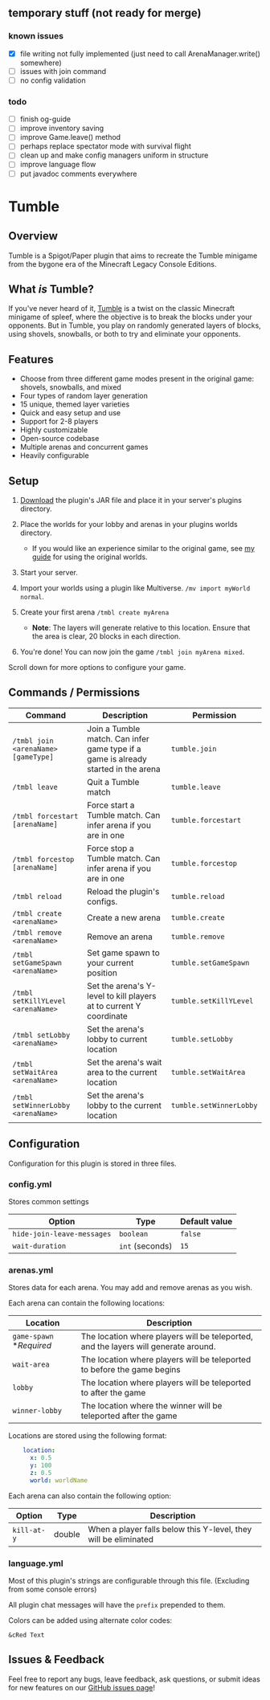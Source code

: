 ## temporary stuff (not ready for merge)
### known issues
- [x] file writing not fully implemented (just need to call ArenaManager.write() somewhere)
- [ ] issues with join command
- [ ] no config validation

### todo
- [ ] finish og-guide
- [ ] improve inventory saving
- [ ] improve Game.leave() method
- [ ] perhaps replace spectator mode with survival flight
- [ ] clean up and make config managers uniform in structure
- [ ] improve language flow
- [ ] put javadoc comments everywhere

# Tumble  

## Overview  

Tumble is a Spigot/Paper plugin that aims to recreate the Tumble minigame from the bygone era of the Minecraft Legacy Console Editions.  

## What *is* Tumble?

If you've never heard of it, [Tumble](https://minecraft.wiki/w/tumble) is a twist on the classic Minecraft minigame of spleef, where the objective is to break the blocks under your opponents. But in Tumble, you play on randomly generated layers of blocks, using shovels, snowballs, or both to try and eliminate your opponents.

## Features  

- Choose from three different game modes present in the original game: shovels, snowballs, and mixed  
- Four types of random layer generation  
- 15 unique, themed layer varieties
- Quick and easy setup and use
- Support for 2-8 players  
- Highly customizable  
- Open-source codebase  
- Multiple arenas and concurrent games
- Heavily configurable

## Setup

1. [Download](https://github.com/MylesAndMore/tmbl/releases) the plugin's JAR file and place it in your server's plugins directory.
2. Place the worlds for your lobby and arenas in your plugins worlds directory.
    - If you would like an experience similar to the original game, see [my guide](https://github.com/MylesAndMore/tmbl/blob/main/OG-GUIDE.md) for using the original worlds.  

3. Start your server.
4. Import your worlds using a plugin like Multiverse. ```/mv import myWorld normal```.
5. Create your first arena `/tmbl create myArena`
   - **Note**: The layers will generate relative to this location. Ensure that the area is clear, 20 blocks in each direction.

7. You're done! You can now join the game ```/tmbl join myArena mixed```.

Scroll down for more options to configure your game.  

## Commands / Permissions

| Command                             | Description                                                                        | Permission              |
|-------------------------------------|------------------------------------------------------------------------------------|-------------------------|
| `/tmbl join <arenaName> [gameType]` | Join a Tumble match. Can infer game type if a game is already started in the arena | `tumble.join`           |
| `/tmbl leave`                       | Quit a Tumble match                                                                | `tumble.leave`          |
| `/tmbl forcestart [arenaName]`      | Force start a Tumble match. Can infer arena if you are in one                      | `tumble.forcestart`     |
| `/tmbl forcestop [arenaName]`       | Force stop a Tumble match. Can infer arena if you are in one                       | `tumble.forcestop`      |
| `/tmbl reload`                      | Reload the plugin's configs.                                                       | `tumble.reload`         |
| `/tmbl create <arenaName>`          | Create a new arena                                                                 | `tumble.create`         |
| `/tmbl remove <arenaName>`          | Remove an arena                                                                    | `tumble.remove`         |
| `/tmbl setGameSpawn <arenaName>`    | Set game spawn to your current position                                            | `tumble.setGameSpawn`   |
| `/tmbl setKillYLevel <arenaName>`   | Set the arena's Y-level to kill players at to current Y coordinate                 | `tumble.setKillYLevel`  |
| `/tmbl setLobby <arenaName>`        | Set the arena's lobby to current location                                          | `tumble.setLobby`       |
| `/tmbl setWaitArea <arenaName>`     | Set the arena's wait area to the current location                                  | `tumble.setWaitArea`    |
| `/tmbl setWinnerLobby <arenaName>`  | Set the arena's lobby to the current location                                      | `tumble.setWinnerLobby` |


## Configuration  
Configuration for this plugin is stored in three files.

### config.yml
Stores common settings

| Option                     | Type            | Default value |
|----------------------------|-----------------|---------------|
| `hide-join-leave-messages` | `boolean`       | `false`       |
| `wait-duration`            | `int` (seconds) | `15`          |


### arenas.yml
Stores data for each arena. You may add and remove arenas as you wish.

Each arena can contain the following locations:

| Location                 | Description                                                                         |
|--------------------------|-------------------------------------------------------------------------------------|
| `game-spawn` **Required* | The location where players will be teleported, and the layers will generate around. |
| `wait-area`              | The location where players will be teleported to before the game begins             |
| `lobby`                  | The location where players will be teleported to after the game                     |
| `winner-lobby`           | The location where the winner will be teleported after the game                     |

Locations are stored using the following format:
```yaml
    location:
      x: 0.5
      y: 100
      z: 0.5
      world: worldName
```

Each arena can also contain the following option:

| Option      | Type   | Description                                                     |
|-------------|--------|-----------------------------------------------------------------|
| `kill-at-y` | double | When a player falls below this Y-level, they will be eliminated |

### language.yml
Most of this plugin's strings are configurable through this file. (Excluding from some console errors)

All plugin chat messages will have the `prefix` prepended to them. 

Colors can be added using alternate color codes:
```
&cRed Text
```


## Issues & Feedback  

Feel free to report any bugs, leave feedback, ask questions, or submit ideas for new features on our [GitHub issues page](https://github.com/MylesAndMore/tmbl/issues/new)!  
